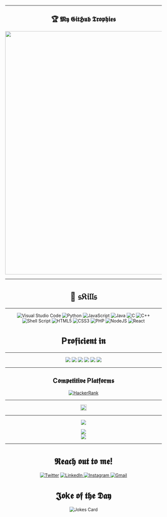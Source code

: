 <!-- <hr> -->
<!-- <p align="center">
&nbsp;<img src ="https://github.com/akashrajput25/akashrajput25/blob/master/proedited.gif" height="45px" width="100px" align="center"></img>
</p> -->
<br>
<!-- <p align="center">
&nbsp;<img src ="https://github.com/akashrajput25/akashrajput25/blob/master/oie_rounded_corners.gif" width="150px"></img>
</p> -->
<hr>
<h2 align="center">🏆 𝕸𝖞 𝕲𝖎𝖙𝕳𝖚𝖇 𝕿𝖗𝖔𝖕𝖍𝖎𝖊𝖘</h2>
<p align="center">
<img src="https://github-profile-trophy.vercel.app/?username=akashrajput25&theme=juicyfresh&&title=Stars,Followers,Commit,PR,Repo,Issues&no-frame=true" width="780px"  />
</div>
<hr>
<h1 align="center">🌠 𝔰𝔎𝔦𝔩𝔩𝔰</h2> 
<hr>
<p align="center">
 
<img alt="Visual Studio Code" src="https://img.shields.io/badge/VisualStudioCode-0078d7.svg?style=for-the-badge&logo=visual-studio-code&logoColor=white"/>
<img alt="Python" src="https://img.shields.io/badge/python-%2314354C.svg?style=for-the-badge&logo=python&logoColor=white"/>
<img alt="JavaScript" src="https://img.shields.io/badge/javascript-%23323330.svg?style=for-the-badge&logo=javascript&logoColor=%23F7DF1E"/>
<img alt="Java" src="https://img.shields.io/badge/java-%23ED8B00.svg?style=for-the-badge&logo=java&logoColor=white"/>
<img alt="C" src="https://img.shields.io/badge/c-%2300599C.svg?style=for-the-badge&logo=c&logoColor=white"/>
<img alt="C++" src="https://img.shields.io/badge/c++-%2300599C.svg?style=for-the-badge&logo=c%2B%2B&logoColor=white"/>
<img alt="Shell Script" src="https://img.shields.io/badge/shell_script-%23121011.svg?style=for-the-badge&logo=gnu-bash&logoColor=white"/>
<img alt="HTML5" src="https://img.shields.io/badge/html5-%23E34F26.svg?style=for-the-badge&logo=html5&logoColor=white"/>
<img alt="CSS3" src="https://img.shields.io/badge/css3-%231572B6.svg?style=for-the-badge&logo=css3&logoColor=white"/>
<img alt="PHP" src="https://img.shields.io/badge/php-%23777BB4.svg?style=for-the-badge&logo=php&logoColor=white"/>
<img alt="NodeJS" src="https://img.shields.io/badge/node.js-%2343853D.svg?style=for-the-badge&logo=node-dot-js&logoColor=white"/>
<img alt="React" src="https://img.shields.io/badge/react-%2320232a.svg?style=for-the-badge&logo=react&logoColor=%2361DAFB"/>

</p>
<h1 align="center">P𝖗𝖔𝖋𝖎𝖈𝖎𝖊𝖓𝖙 𝖎𝖓</h2> 
<hr>
<!-- TODO: Make technologies links takes you to repositories -->
<p align="center">
<img src="https://img.shields.io/badge/-Python-61DBFB?style=for-the-badge&labelColor=black&logo=python&logoColor=61DBFB">
<img src="https://img.shields.io/badge/-Java-F0DB4F?style=for-the-badge&labelColor=black&logo=java&logoColor=F0DB4F">
<img src="https://img.shields.io/badge/-C-007acc?style=for-the-badge&labelColor=black&logo=c&logoColor=007acc">
<img src="https://img.shields.io/badge/-HTML5-c0c0c0?style=for-the-badge&labelColor=black&logo=HTML5&logoColor=c0c0c0">
<img src="https://img.shields.io/badge/-CSS3-0fffff?style=for-the-badge&labelColor=black&logo=css3&logoColor=0fffff">
<img src="https://img.shields.io/badge/SHELL-informational?style=for-the-badge&logo=SHELL&logoColor=0be6c5&color=f22424">
</p>
<hr>
 <h2 align="center">C𝖔𝖒𝖕𝖊𝖙𝖎𝖙𝖎𝖛𝖊 P𝖑𝖆𝖙𝖋𝖔𝖗𝖒𝖘</h2>
<p align="center">
   <a href ="https://www.hackerrank.com/akash250799"><img align="center" alt="HackerRank" src="https://img.shields.io/badge/-Hackerrank-2EC866?style=for-the-badge&logo=HackerRank&logoColor=white"/></a>
</p>
<hr>
<p align="center">
<img height="20px" src="https://gpvc.arturio.dev/akashrajput25">
</p>
<hr>
<p align="center">
  <img src="[![Akash's stats](https://github-readme-stats.vercel.app/api/wakatime?username=akashrajput25)](https://github.com/akashrajput25/github-readme-stats)"/>
 </p>

<p align="center">
  <img src="https://github-readme-stats.vercel.app/api?username=akashrajput25&show_icons=true&card_width=240&bg_color=90,cccccc,ffffff">
 <br>
  <img src="https://github-readme-stats.vercel.app/api/top-langs/?username=akashrajput25&layout=compact&card_width=300&card_height=150&bg_color=90,cccccc,ffffff">
</p>
<hr>

<h1 align="center"> 𝕽𝖊𝖆𝖈𝖍 𝖔𝖚𝖙 𝖙𝖔 𝖒𝖊! </h2>
<p align="center">
<a href ="https://twitter.com/Akashku45066941"><img alt="Twitter" src="https://img.shields.io/badge/Akashku45066941-%231DA1F2.svg?style=for-the-badge&logo=Twitter&logoColor=white"/></a>

<a href="https://www.linkedin.com/in/akashkumarsingh001/">
<img alt="LinkedIn" src="https://img.shields.io/badge/linkedin-%230077B5.svg?style=for-the-badge&logo=linkedin&logoColor=white"/>
<a href="https://instagram.com/a.kash.raj.put">
<img alt="Instagram" src="https://img.shields.io/badge/a.kash.raj.put-%23E4405F.svg?style=for-the-badge&logo=Instagram&logoColor=white"/> 
</a>
<a href="mailto:akash250799@gmail.com">
<img alt="Gmail" src="https://img.shields.io/badge/Gmail-D14836?style=for-the-badge&logo=gmail&logoColor=white" />
</a>
</p>
<h1 align="center">𝕵𝖔k𝖊  𝖔𝖋 𝖙𝖍𝖊 𝕯𝖆𝖞</h2>
<p align="center">
<img src="https://readme-jokes.vercel.app/api/?username=akashrajput25&theme=vue-dark" alt="Jokes Card" />
</p>

